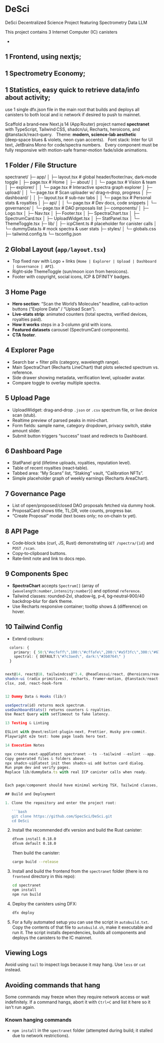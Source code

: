 # DeSci
DeSci Decentralized Science Project featuring Spectrometry Data LLM

This project contains 3 Internet Computer (IC) canisters

-
1 Frontend, using nextjs;
-
1 Spectrometry Economy;
-
1 Statistics, easy quick to retrieve data/info about activity;
-

use 1 single dfx.json file in the main root that builds and deploys all canisters to both local and ic network if desired to push to mainnet.



Scaffold a brand‑new Next.js 14 (App Router) project named **spectranet** with TypeScript, Tailwind CSS, shadcn/ui, Recharts, heroicons, and @tanstack/react‑query.  
Theme: **modern, science‑lab aesthetic** (deep‑space blues & violets, neon cyan accents).  
Font stack: Inter for UI text, JetBrains Mono for code/spectra numbers.  
Every component must be fully responsive with motion-safe framer‑motion fade/slide animations.

## 1 Folder / File Structure
spectranet/
├─ app/
│ ├─ layout.tsx # global header/footer/nav, dark‑mode toggle
│ ├─ page.tsx # Home
│ ├─ about/
│ │ └─ page.tsx # Vision & team
│ ├─ explorer/
│ │ └─ page.tsx # Interactive spectra graph explorer
│ ├─ upload/
│ │ └─ page.tsx # Scan uploader w/ drag‑n‑drop, progress
│ ├─ dashboard/
│ │ ├─ layout.tsx # sub‑nav tabs
│ │ └─ page.tsx # Personal stats & royalties
│ ├─ api/
│ │ └─ page.tsx # Dev docs, code snippets
│ └─ governance/
│ └─ page.tsx # DAO proposals list
├─ components/
│ ├─ Logo.tsx
│ ├─ Nav.tsx
│ ├─ Footer.tsx
│ ├─ SpectraChart.tsx
│ ├─ SpectrumCard.tsx
│ ├─ UploadWidget.tsx
│ ├─ StatPanel.tsx
│ └─ ThemeToggle.tsx
├─ lib/
│ ├─ icpClient.ts # placeholder for canister calls
│ └─ dummyData.ts # mock spectra & user stats
├─ styles/
│ └─ globals.css
├─ tailwind.config.ts
└─ tsconfig.json


## 2 Global Layout (`app/layout.tsx`)
* Top fixed nav with Logo + links (`Home | Explorer | Upload | Dashboard | Governance | API`).
* Right‑side ThemeToggle (sun/moon icon from heroicons).
* Footer with copyright, social icons, ICP & DFINITY badges.

## 3 Home Page
* **Hero section**: “Scan the World’s Molecules” headline, call‑to‑action buttons (“Explore Data” / “Upload Scan”).
* **Live‑stats strip**: animated counters (total spectra, verified devices, royalties paid).
* **How it works** steps in a 3‑column grid with icons.
* **Featured datasets** carousel (SpectrumCard components).
* **CTA footer**.

## 4 Explorer Page
* Search bar + filter pills (category, wavelength range).
* Main SpectraChart (Recharts LineChart) that plots selected spectrum vs. reference.
* Side drawer showing metadata, verification level, uploader avatar.
* Compare toggle to overlay multiple spectra.

## 5 Upload Page
* UploadWidget: drag‑and‑drop `.json` or `.csv` spectrum file, or live device scan (stub).
* Realtime preview of parsed peaks in mini‑chart.
* Form fields: sample name, category dropdown, privacy switch, stake amount slider.
* Submit button triggers “success” toast and redirects to Dashboard.

## 6 Dashboard Page
* StatPanel grid (lifetime uploads, royalties, reputation level).
* Table of recent royalties (react‑table).
* Tabbed area: “My Scans” list, “Staking” vault, “Calibration NFTs”.
* Simple placeholder graph of weekly earnings (Recharts AreaChart).

## 7 Governance Page
* List of open/proposed/closed DAO proposals fetched via dummy hook.
* ProposalCard shows title, TL;DR, vote counts, progress bar.
* “Create Proposal” modal (text boxes only; no on‑chain tx yet).

## 8 API Page
* Code‑block tabs (curl, JS, Rust) demonstrating `GET /spectra/{id}` and `POST /scan`.
* Copy‑to‑clipboard buttons.
* Rate‑limit note and link to docs repo.

## 9 Components Spec
* **SpectraChart** accepts `Spectrum[]` (array of `{wavelength:number,intensity:number}`) and optional `reference`.
* Tailwind classes: rounded‑2xl, shadow‑lg, p‑4, bg‑neutral‑900/40 backdrop‑blur for dark theme.
* Use Recharts responsive container; tooltip shows Δ (difference) on hover.

## 10 Tailwind Config
* Extend colours:
```ts
  colors: {
    primary: { 50:\"#ecfeff\",100:\"#cffafe\",200:\"#a5f3fc\",300:\"#67e8f9\",400:\"#22d3ee\",500:\"#06b6d4\",600:\"#0891b2\",700:\"#0e7490\",800:\"#155e75\",900:\"#164e63\" },
    spectral: { DEFAULT:\"#7c3aed\", dark:\"#3b0764\" }
  }


next@14, react@18, tailwindcss@^3.4, @headlessui/react, @heroicons/react,
shadcn‑ui (radix primitives), recharts, framer‑motion, @tanstack/react‑query,
clsx, zod, react‑hook‑form


12 Dummy Data & Hooks (lib/)

useSpectra(id) returns mock spectrum.
useDashboardStats() returns counters & royalties.
Use React Query with setTimeout to fake latency.

13 Testing & Linting

ESLint with @next/eslint-plugin-next, Prettier, Husky pre‑commit.
Playwright e2e test: home page loads hero text.

14 Execution Notes

npx create-next-app@latest spectranet --ts --tailwind --eslint --app.
Copy generated files & folders above.
npx shadcn-ui@latest init then shadcn-ui add button card dialog.
Run pnpm dev and verify pages.
Replace lib/dummyData.ts with real ICP canister calls when ready.


Each page/component should have minimal working TSX, Tailwind classes, and placeholder text so the site builds successfully on first run.

## Build and Deployment

1. Clone the repository and enter the project root:

   ```bash
   git clone https://github.com/SpecSci/DeSci.git
   cd DeSci
   ```

2. Install the recommended dfx version and build the Rust canister:

   ```bash
   dfxvm install 0.18.0
   dfxvm default 0.18.0
   ```

   Then build the canister:

   ```bash
   cargo build --release
   ```

3. Install and build the frontend from the `spectranet` folder (there is no
   `frontend` directory in this repo):

   ```bash
   cd spectranet
   npm install
   npm run build
   ```

4. Deploy the canisters using DFX:

   ```bash
   dfx deploy
   ```


5. For a fully automated setup you can use the script in `autobuild.txt`. Copy
   the contents of that file to `autobuild.sh`, make it executable and run it.
   The script installs dependencies, builds all components and deploys the
   canisters to the IC mainnet.

## Viewing Logs

Avoid using `tail` to inspect logs because it may hang. Use `less` or `cat` instead.

## Avoiding commands that hang

Some commands may freeze when they require network access or wait indefinitely. If a command hangs,
abort it with `Ctrl+C` and list it here so it isn't run again.

### Known hanging commands

- `npm install` in the `spectranet` folder (attempted during build; it stalled due to network
  restrictions).
